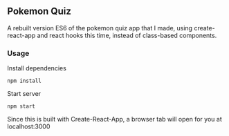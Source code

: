 ## Pokemon Quiz

A rebuilt version ES6 of the pokemon quiz app that I made, using create-react-app and react hooks this time, instead of class-based components.

### Usage

Install dependencies

```
npm install
```

Start server

```
npm start
```

Since this is built with Create-React-App, a browser tab will open for you at localhost:3000
